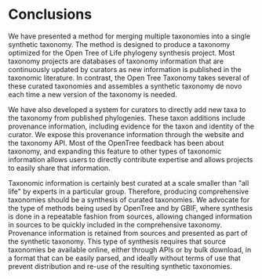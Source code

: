 
# Conclusions

We have presented a method for merging multiple taxonomies into a single
synthetic taxonomy. The method is designed to produce a taxonomy optimized for
the Open Tree of Life phylogeny synthesis project. Most taxonomy projects are
databases of taxonomy information that are continuously updated by curators as
new information is published in the taxonomic literature. In contrast, the Open
Tree Taxonomy takes several of these curated taxonomies and assembles a synthetic
taxonomy de novo each time a new version of the taxonomy is needed.

We have also developed a system for curators to directly add new taxa to the
taxonomy from published phylogenies. These taxon additions include provenance
information, including evidence for the taxon and identity of the curator. We
expose this provenance information through the website and the taxonomy API.
Most of the OpenTree feedback has been about taxonomy, and expanding this
feature to other types of taxonomic information allows users to directly
contribute expertise and allows projects to easily share that information.

Taxonomic information is certainly best curated at a scale smaller than "all
life" by experts in a particular group. Therefore, producing comprehensive
taxonomies should be a synthesis of curated taxonomies. We advocate for the type
of methods being used by OpenTree and by GBIF, where synthesis is done in a
repeatable fashion from sources, allowing changed information in sources to be
quickly included in the comprehensive taxonomy. Provenance information is
retained from sources and presented as part of the synthetic taxonomy. This type
of synthesis requires that source taxonomies be available online, either through
APIs or by bulk download, in a format that can be easily parsed, and ideally
without terms of use that prevent distribution and re-use of the resulting
synthetic taxonomies.    
